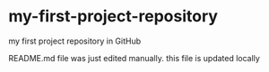 # my-first-project-repository
my first project repository in GitHub

README.md file was just edited manually. this file is updated locally
